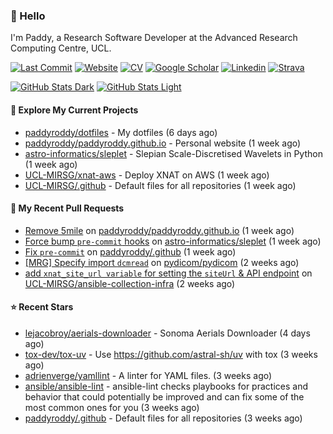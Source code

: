 ### 👋 Hello

I'm Paddy, a Research Software Developer at the Advanced Research Computing
Centre, UCL.

[![Last Commit](https://img.shields.io/github/last-commit/paddyroddy/paddyroddy/main?label=updated)](https://github.com/paddyroddy)
[![Website](https://img.shields.io/badge/GitHub%20Pages-222?logo=githubpages&logoColor=fff&style=for-the-badge&style=flat)](https://paddyroddy.github.io)
[![CV](https://img.shields.io/badge/CV-PDF-pink.svg)](https://paddyroddy.github.io/cv)
[![Google Scholar](https://img.shields.io/badge/Google%20Scholar-4285F4?logo=googlescholar&logoColor=fff&style=for-the-badge&style=flat)](https://scholar.google.com/citations?user=OFigHUwAAAAJ)
[![Linkedin](https://img.shields.io/badge/LinkedIn-0A66C2?logo=linkedin&logoColor=fff&style=for-the-badge&style=flat)](https://www.linkedin.com/in/patrickjamesroddy)
[![Strava](https://img.shields.io/badge/Strava-FC4C02?style=for-the-badge&logo=strava&logoColor=white&style=flat)](https://www.strava.com/athletes/patrick_roddy)

[![GitHub Stats Dark](https://github-readme-stats-paddyroddy.vercel.app/api?username=paddyroddy&disable_animations=true&hide_border=true&hide_title=true&include_all_commits=true&rank_icon=github&show=prs_merged,reviews&show_icons=true&theme=tokyonight)](https://github.com/paddyroddy/paddyroddy#gh-dark-mode-only)
[![GitHub Stats Light](https://github-readme-stats-paddyroddy.vercel.app/api?username=paddyroddy&disable_animations=true&hide_border=true&hide_title=true&include_all_commits=true&rank_icon=github&show=prs_merged,reviews&show_icons=true&theme=default)](https://github.com/paddyroddy/paddyroddy#gh-light-mode-only)

#### 👷 Explore My Current Projects

- [paddyroddy/dotfiles](https://github.com/paddyroddy/dotfiles) - My dotfiles
  (6 days ago)
- [paddyroddy/paddyroddy.github.io](https://github.com/paddyroddy/paddyroddy.github.io) - Personal website
  (1 week ago)
- [astro-informatics/sleplet](https://github.com/astro-informatics/sleplet) - Slepian Scale-Discretised Wavelets in Python
  (1 week ago)
- [UCL-MIRSG/xnat-aws](https://github.com/UCL-MIRSG/xnat-aws) - Deploy XNAT on AWS
  (1 week ago)
- [UCL-MIRSG/.github](https://github.com/UCL-MIRSG/.github) - Default files for all repositories
  (1 week ago)

#### 🔨 My Recent Pull Requests

- [Remove 5mile](https://github.com/paddyroddy/paddyroddy.github.io/pull/70) on [paddyroddy/paddyroddy.github.io](https://github.com/paddyroddy/paddyroddy.github.io)
  (1 week ago)
- [Force bump `pre-commit` hooks](https://github.com/astro-informatics/sleplet/pull/359) on [astro-informatics/sleplet](https://github.com/astro-informatics/sleplet)
  (1 week ago)
- [Fix `pre-commit`](https://github.com/paddyroddy/.github/pull/200) on [paddyroddy/.github](https://github.com/paddyroddy/.github)
  (1 week ago)
- [[MRG] Specify import `dcmread`](https://github.com/pydicom/pydicom/pull/2018) on [pydicom/pydicom](https://github.com/pydicom/pydicom)
  (2 weeks ago)
- [add `xnat_site_url variable` for setting the `siteUrl` &amp; API endpoint](https://github.com/UCL-MIRSG/ansible-collection-infra/pull/79) on [UCL-MIRSG/ansible-collection-infra](https://github.com/UCL-MIRSG/ansible-collection-infra)
  (2 weeks ago)

#### ⭐ Recent Stars

- [lejacobroy/aerials-downloader](https://github.com/lejacobroy/aerials-downloader) - Sonoma Aerials Downloader
  (4 days ago)
- [tox-dev/tox-uv](https://github.com/tox-dev/tox-uv) - Use https://github.com/astral-sh/uv with tox
  (3 weeks ago)
- [adrienverge/yamllint](https://github.com/adrienverge/yamllint) - A linter for YAML files.
  (3 weeks ago)
- [ansible/ansible-lint](https://github.com/ansible/ansible-lint) - ansible-lint checks playbooks for practices and behavior that could potentially be improved and can fix some of the most common ones for you
  (3 weeks ago)
- [paddyroddy/.github](https://github.com/paddyroddy/.github) - Default files for all repositories
  (3 weeks ago)
